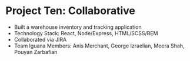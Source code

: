 # Project Ten: Collaborative

* Built a warehouse inventory and tracking application
* Technology Stack: React, Node/Express, HTML/SCSS/BEM
* Collaborated via JIRA
* Team Iguana Members: Anis Merchant, George Izraelian, Meera Shah, Pouyan Zarbafian